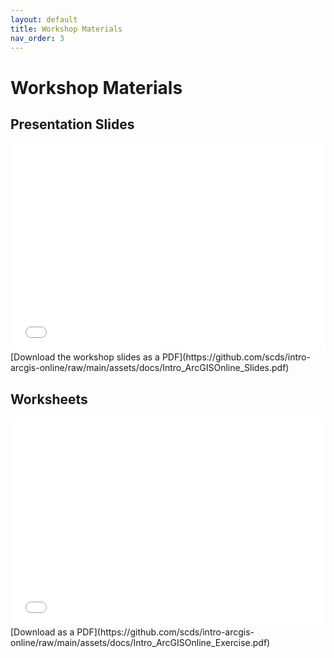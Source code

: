 ```yaml
---
layout: default
title: Workshop Materials
nav_order: 3
---
```

# Workshop Materials

## Presentation Slides
<div style="position:relative;padding-top:66.25%;">
<iframe src="//docs.google.com/viewer?url=https://github.com/scds/intro-arcgis-online/raw/main/assets/docs/Intro_ArcGISOnline_Slides.pdf?dl=0&hl=en_US&embedded=true" class="gde-frame" style="position:absolute;top:0;left:0;width:100%;height:100%;border:none;" scrolling="no"></iframe>
</div>
[Download the workshop slides as a PDF](https://github.com/scds/intro-arcgis-online/raw/main/assets/docs/Intro_ArcGISOnline_Slides.pdf)
<br>

## Worksheets
<div style="position:relative;padding-top:66.25%;">
<iframe src="//docs.google.com/viewer?url=https://github.com/scds/intro-arcgis-online/raw/main/assets/docs/Intro_ArcGISOnline_Exercise.pdf?dl=0&hl=en_US&embedded=true" class="gde-frame" style="position:absolute;top:0;left:0;width:100%;height:100%;border:none;" scrolling="no"></iframe>
</div>
[Download as a PDF](https://github.com/scds/intro-arcgis-online/raw/main/assets/docs/Intro_ArcGISOnline_Exercise.pdf)
<br>
